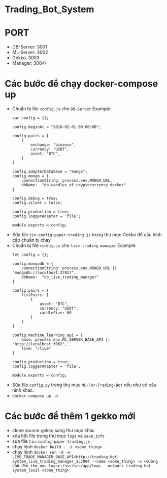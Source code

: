 # Trading_Bot_System

# PORT
- DB-Server: 3001
- ML-Server: 3002
- Gekko: 3003
- Manager: 3004\
# Các bước để chạy docker-compose up
- Chuẩn bị file `config.js` cho `DB-Server`
Example:
    ```
    var config = {};

    config.beginAt = "2018-02-01 00:00:00";

    config.pairs = [
        {
            exchange: "binance",
            currency: "USDT",
            asset: "BTC",
        }
    ]

    config.adapterDatabase = "mongo";
    config.mongo = {
        connectionString: process.env.MONGO_URL,
        dbName:  "db_candles_of_cryptocurrency_docker"
    }

    config.debug = true;
    config.silent = false;

    config.production = true;
    config.loggerAdapter = 'file';

    module.exports = config;
    ```
- Sửa file `tin-config-paper-trading.js` trong thư mục Gekko để cấu hình cặp chuẩn bị chạy
- Chuẩn bị file `config.js` cho `live-trading-manager`
Example:
    ```
    let config = {};

    config.mongodb = {
        connectionString: process.env.MONGO_URL || "mongodb://localhost:27017",
        dbName:  "db_live_trading_manager"
    }

    config.pairs = {
        listPairs: [
            {
                asset: "BTC",
                currency: "USDT",
                candleSize: 60
            }
        ]
    }

    config.machine_learning_api = {
        base: process.env.ML_SERVER_BASE_API || "http://localhost:3002",
        live: "/live"
    }

    config.production = true;
    config.loggerAdapter = 'file';

    module.exports = config;
    ```
- Sửa file `config.py` trong thư mục `ML-For-Trading-Bot` nếu như có cấu hình khác.
- `docker-compose up -d`
# Các bước để thêm 1 gekko mới
- clone source gekko sang thư mục khác
- xóa hết file trong thư mục `logs` và `save_info`
- sửa file `tin-config-paper-trading.js`
- chạy lệnh `docker build . -t <some_thing>`
- chạy lệnh `docker run -d -e LIVE_TRADE_MANAGER_BASE_API=http://trading-bot-system_live_trading_manager_1:3004 --name <some_thing> -v <Đường dẫn đến thư mục logs>:/usr/src/app/logs --network trading-bot-system_local <some_thing>`
